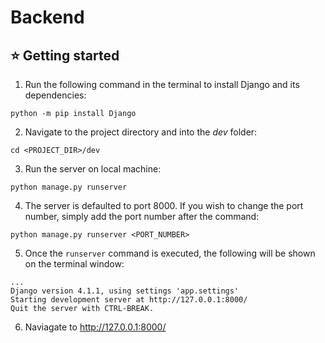 # Backend
## ⭐ Getting started
1. Run the following command in the terminal to install Django and its dependencies:
```
python -m pip install Django
```

2. Navigate to the project directory and into the *dev* folder:
```
cd <PROJECT_DIR>/dev
```

3. Run the server on local machine:
```
python manage.py runserver
```
4. The server is defaulted to port 8000. If you wish to change the port number, simply add the port number after the command:
```
python manage.py runserver <PORT_NUMBER>
```

5. Once the ```runserver``` command is executed, the following will be shown on the terminal window:
```
...
Django version 4.1.1, using settings 'app.settings'
Starting development server at http://127.0.0.1:8000/
Quit the server with CTRL-BREAK.
```

6. Naviagate to http://127.0.0.1:8000/
